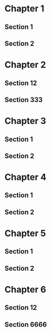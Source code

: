 # Chapter 1

## Section 1

## Section 2

# Chapter 2

## Section 12

## Section 333

# Chapter 3

## Section 1

## Section 2

# Chapter 4

## Section 1

## Section 2

# Chapter 5

## Section 1

## Section 2

# Chapter 6

## Section 12

## Section 6666
